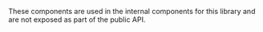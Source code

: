 These components are used in the internal components for this library and are not exposed as part of the public API.